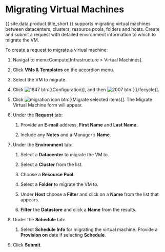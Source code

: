 # Migrating Virtual Machines

{{ site.data.product.title_short }} supports migrating virtual machines between datacenters,
clusters, resource pools, folders and hosts. Create and submit a request
with detailed environment information to which to migrate the VM.

To create a request to migrate a virtual machine:

1.  Navigat to menu:Compute\[Infrastructure \> Virtual Machines\].

2.  Click **VMs & Templates** on the accordion menu.

3.  Select the VM to migrate.

4.  Click ![1847](../images/1847.png) btn:\[(Configuration)\], and then
    ![2007](../images/2007.png) btn:\[(Lifecycle)\].

5.  Click ![migration icon](../images/migration_icon.png) btn:\[(Migrate
    selected items)\]. The Migrate Virtual Machine form will appear.

6.  Under the **Request** tab:

    1.  Provide an **E-mail** address, **First Name** and **Last Name**.

    2.  Include any **Notes** and a Manager’s **Name**.

7.  Under the **Environment** tab:

    1.  Select a **Datacenter** to migrate the VM to.

    2.  Select a **Cluster** from the list.

    3.  Choose a **Resource Pool**.

    4.  Select a **Folder** to migrate the VM to.

    5.  Under **Host** choose a **Filter** and click on a **Name** from
        the list that appears.

    6.  **Filter** the **Datastore** and click a **Name** from the
        results.

8.  Under the **Schedule** tab:

    1.  Select **Schedule Info** for migrating the virtual machine.
        Provide a **Provision on** date if selecting **Schedule**.

9.  Click **Submit**.
